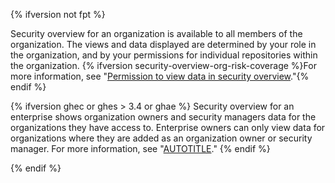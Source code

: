 {% ifversion not fpt %}

Security overview for an organization is available to all members of the organization. The views and data displayed are determined by your role in the organization, and by your permissions for individual repositories within the organization. {% ifversion security-overview-org-risk-coverage %}For more information, see "[Permission to view data in security overview](/code-security/security-overview/about-security-overview#permission-to-view-data-in-security-overview)."{% endif %}

{% ifversion ghec or ghes > 3.4 or ghae %}
Security overview for an enterprise shows organization owners and security managers data for the organizations they have access to. Enterprise owners can only view data for organizations where they are added as an organization owner or security manager. For more information, see "[AUTOTITLE](/admin/user-management/managing-organizations-in-your-enterprise/managing-your-role-in-an-organization-owned-by-your-enterprise)."
{% endif %}

{% endif %}
